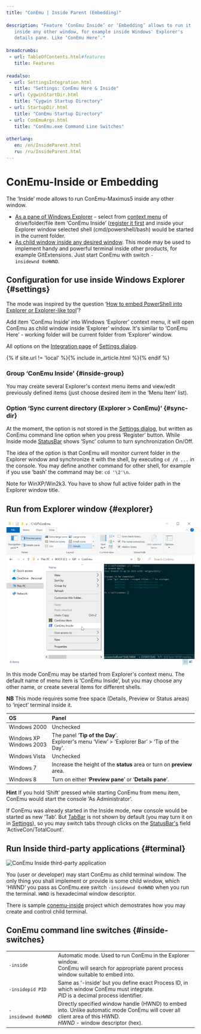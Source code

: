 ```yaml
---
title: "ConEmu | Inside Parent (Embedding)"

description: "Feature ‘ConEmu Inside’ or ‘Embedding’ allows to run it
   inside any other window, for example inside Windows' Explorer's
   details pane. Like ‘ConEmu Here’."

breadcrumbs:
 - url: TableOfContents.html#features
   title: Features

readalso:
 - url: SettingsIntegration.html
   title: "Settings: ConEmu Here & Inside"
 - url: CygwinStartDir.html
   title: "Cygwin Startup Directory"
 - url: StartupDir.html
   title: "ConEmu Startup Directory"
 - url: ConEmuArgs.html
   title: "ConEmu.exe Command Line Switches"

otherlang:
   en: /en/InsideParent.html
   ru: /ru/InsideParent.html
---
```


# ConEmu-Inside or Embedding

The ‘Inside’ mode allows to run ConEmu-Maximus5
inside any other window.

* [As a pane of Windows Explorer](#explorer) - select
  from [context menu](#settings) of drive/folder/file item ‘ConEmu Inside’
  ([register it first](SettingsIntegration.html)
  and inside your Explorer window selected shell
  (cmd/powershell/bash) would be started in the current folder.
* [As child window inside any desired window](#terminal).
  This mode may be used to implement handy and powerful terminal
  inside other products, for example GitExtensions.
  Just start ConEmu with switch `-insidewnd 0xHWND`.



## Configuration for use inside Windows Explorer  {#settings}

The mode was inspired by the question
‘[How to embed PowerShell into Explorer or Explorer-like tool](http://superuser.com/a/441531/139371)’?

Add item ‘ConEmu Inside’ into Windows ‘Explorer’ context menu,
it will open ConEmu as child window inside ‘Explorer’ window.
It's similar to ‘ConEmu Here’ - working folder will be current folder from ‘Explorer’ window.

All options on the [Integration page](SettingsIntegration.html) of [Settings dialog](Settings.html).

{% if site.url != 'local' %}{% include in_article.html %}{% endif %}


### Group ‘ConEmu Inside’   {#inside-group}
You may create several Explorer's context menu items
and view/edit previously defined items
(just choose desired item in the ‘Menu Item’ list).


### Option ‘Sync current directory (Explorer > ConEmu)’   {#sync-dir}
At the moment, the option is not stored in the [Settings dialog](Settings.html),
but written as ConEmu command line option when you press ‘Register’ button.
While Inside mode [StatusBar](StatusBar.html) shows ‘Sync’ column
to turn synchronization On/Off.

The idea of the option is that ConEmu will monitor current folder in the
Explorer window and synchronize it with the shell, by executing `cd /d ...`
in the console.
You may define another command for other shell, for example if you use ‘bash’
the command may be: `cd '\2'\n`.

Note for WinXP/Win2k3. You have to show full active folder path
in the Explorer window title.


## Run from Explorer window  {#explorer}

![ConEmu Inside Explorer's window](/img/ConEmuInside.png)

In this mode ConEmu may be started from Explorer's context menu.
The default name of menu item is ‘ConEmu Inside’, but you may
choose any other name,
or create several items for different shells.

**NB**
This mode requires some free space (Details, Preview or Status areas)
to ‘inject’ terminal inside it.

| OS | Panel |
|:----|:----|
| Windows 2000 | Unchecked |
| Windows XP <br/> Windows 2003 | The panel ‘**Tip of the Day**’. <br/> Explorer's menu ‘View’ > ‘Explorer Bar’ > ‘Tip of the Day’. |
| Windows Vista | Unchecked |
| Windows 7 | Increase the height of the **status** area or turn on **preview** area. |
| Windows 8 | Turn on either ‘**Preview pane**’ or ‘**Details pane**’. |

**Hint**
If you hold ‘Shift’ pressed while starting ConEmu from menu item,
ConEmu would start the console ‘As Administrator’.

If ConEmu was already started in the Inside mode, new console would be started as new ‘Tab’.
But [TabBar](TabBar.html) is not shown by default
(you may turn it on in [Settings](SettingsTabBar.html)),
so you may switch tabs through clicks on the [StatusBar's](StatusBar.html)
field ‘ActiveCon/TotalCount’.



## Run Inside third-party applications  {#terminal}

![ConEmu Inside third-party application](/img/ConEmuInside2.png)

You (user or developer) may start ConEmu as child terminal window.
The only thing you shall implement or provide is some child window,
which ‘HWND’ you pass as ConEmu.exe switch `-insidewnd 0xHWND`
when you run the terminal. `HWND` is hexadecimal window descriptor.

There is sample [conemu-inside](https://github.com/Maximus5/conemu-inside)
project which demostrates how you may create and control child terminal.



## ConEmu command line switches  {#inside-switches}

| | |
|:----|:----|
| `-inside` | Automatic mode. Used to run ConEmu in the Explorer window. <br/> ConEmu will search for appropriate parent process window suitable to embed into. |
| `-insidepid PID` | Same as ‘-inside’ but you define exact Process ID, in which window ConEmu must integrate. <br/> *PID* is a decimal process identifier. |
| `-insidewnd 0xHWND` | Directly specified window handle (HWND) to embed into. Unlike automatic mode ConEmu will cover all client area of this HWND. <br/> *HWND* - window descriptor (hex). |

